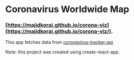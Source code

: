 # Coronavirus Worldwide Map
### [https://majidkorai.github.io/corona-viz](https://majidkorai.github.io/corona-viz/).

This app fetches data from [coronavirus-tracker-api](https://github.com/ExpDev07/coronavirus-tracker-api)

Note: this project was created using create-react-app.

